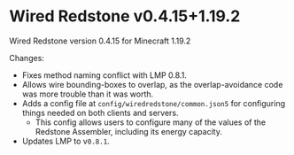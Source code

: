 # Wired Redstone v0.4.15+1.19.2

Wired Redstone version 0.4.15 for Minecraft 1.19.2

Changes:

* Fixes method naming conflict with LMP 0.8.1.
* Allows wire bounding-boxes to overlap, as the overlap-avoidance code was more trouble than it was worth.
* Adds a config file at `config/wiredredstone/common.json5` for configuring things needed on both clients and servers.
    * This config allows users to configure many of the values of the Redstone Assembler, including its energy capacity.
* Updates LMP to v`0.8.1`.
